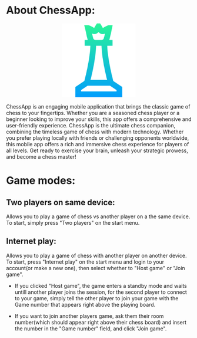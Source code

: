 # About ChessApp:

<p align="center">
  <img src="./app/src/main/res/drawable/icon.png" width="200" height="200">
</p>

ChessApp is an engaging mobile application that brings the classic game of chess to your fingertips. Whether you are a seasoned chess player or a beginner looking to improve your skills, this app offers a comprehensive and user-friendly experience. ChessApp is the ultimate chess companion, combining the timeless game of chess with modern technology. Whether you prefer playing locally with friends or challenging opponents worldwide, this mobile app offers a rich and immersive chess experience for players of all levels. Get ready to exercise your brain, unleash your strategic prowess, and become a chess master!

# Game modes:

## Two players on same device:
Allows you to play a game of chess vs another player on a the same device.
To start, simply press "Two players" on the start menu.

## Internet play:
Allows you to play a game of chess with another player on another device.
To start, press "Internet play" on the start menu and login to your account(or make a new one), then select whether to "Host game" or "Join game".

* If you clicked "Host game", the game enters a standby mode and waits untill another player joins the session, for the second player to connect to your game,
  simply tell the other player to join your game with the Game number that appears right above the playing board.
  
* If you want to join another players game, ask them their room number(which should appear right above their chess board) and insert the number in the "Game number" field, and click "Join game".
